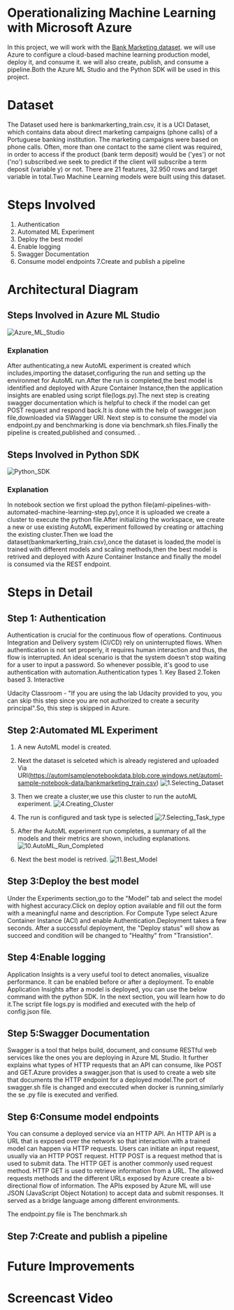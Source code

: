 # Operationalizing Machine Learning with Microsoft Azure

In this project, we will work with the [Bank Marketing dataset](https://github.com/Harini-Pavithra/Machine-Learning-Engineer-with-Microsoft-Azure-Nanodegree/tree/main/Operationalizing%20Machine%20Learning/Dataset). we will use Azure to configure a cloud-based machine learning production model, deploy it, and consume it. we will also create, publish, and consume a pipeline.Both the Azure ML Studio and the Python SDK will be used in this project.

# Dataset
The Dataset used here is bankmarkerting_train.csv, it is a UCI Dataset, which contains data about direct marketing campaigns (phone calls) of a Portuguese banking institution. The marketing campaigns were based on phone calls. Often, more than one contact to the same client was required, in order to access if the product (bank term deposit) would be ('yes') or not ('no') subscribed.we seek to predict if the client will subscribe a term deposit (variable y) or not. There are 21 features, 32.950 rows and target variable in total.Two Machine Learning models were built using this dataset.

# Steps Involved

1. Authentication
2. Automated ML Experiment
3. Deploy the best model
4. Enable logging
5. Swagger Documentation
6. Consume model endpoints
7.Create and publish a pipeline

# Architectural Diagram

## Steps Involved in Azure ML Studio
![Azure_ML_Studio](https://github.com/Harini-Pavithra/Machine-Learning-Engineer-with-Microsoft-Azure-Nanodegree/blob/main/Operationalizing%20Machine%20Learning/Architecture%20Diagram/Azure_ML_Studio.JPG)

### Explanation

After authenticating,a new AutoML experiment is created which includes,importing the dataset,configuring the run and setting up the environmet for AutoML run.After the run is completed,the best model is identified and deployed with Azure Container Instance,then the application insights are enabled using script file(logs.py).The next step is creating swagger documentation which is helpful to check if the model can get POST request and respond back.It is done with the help of swagger.json file,downloaded via SWagger URI. Next step is to consume the model via endpoint.py and benchmarking is done via benchmark.sh files.Finally the pipeline is created,published and consumed.
.

## Steps Involved in Python SDK
![Python_SDK](https://github.com/Harini-Pavithra/Machine-Learning-Engineer-with-Microsoft-Azure-Nanodegree/blob/main/Operationalizing%20Machine%20Learning/Architecture%20Diagram/Python_SDK.JPG)


### Explanation

In notebook section we first upload the python file(aml-pipelines-with-automated-machine-learning-step.py),once it is uploaded we create a cluster to execute the python file.After initializing the workspace, we create a new or use existing AutoML experiment followed by creating or attaching the existing cluster.Then we load the dataset(bankmarkerting_train.csv),once the dataset is loaded,the model is trained with different models and scaling methods,then the best model is retrived and deployed with Azure Container Instance and finally the model is consumed via the REST endpoint.

# Steps in Detail

## Step 1: Authentication

Authentication is crucial for the continuous flow of operations. Continuous Integration and Delivery system (CI/CD) rely on uninterrupted flows. When authentication is not set properly, it requires human interaction and thus, the flow is interrupted. An ideal scenario is that the system doesn't stop waiting for a user to input a password. So whenever possible, it's good to use authentication with automation.Authentication types 1. Key Based 2.Token based 3. Interactive

Udacity Classroom - "If you are using the lab Udacity provided to you, you can skip this step since you are not authorized to create a security principal".So, this step is skipped in Azure.

## Step 2:Automated ML Experiment

1. A new AutoML model is created.

2. Next the dataset is selceted which is already registered and uploaded Via URI(https://automlsamplenotebookdata.blob.core.windows.net/automl-sample-notebook-data/bankmarketing_train.csv)
![1.Selecting_Dataset](https://github.com/Harini-Pavithra/Machine-Learning-Engineer-with-Microsoft-Azure-Nanodegree/blob/main/Operationalizing%20Machine%20Learning/Step%202%20Output/1.Selecting_Dataset.JPG)

3. Then we create a cluster,we use this cluster to run the autoML experiment.
![4.Creating_Cluster](https://github.com/Harini-Pavithra/Machine-Learning-Engineer-with-Microsoft-Azure-Nanodegree/blob/main/Operationalizing%20Machine%20Learning/Step%202%20Output/4.Creating_Cluster.JPG)

4. The run is configured and task type is selected
![7.Selecting_Task_type](https://github.com/Harini-Pavithra/Machine-Learning-Engineer-with-Microsoft-Azure-Nanodegree/blob/main/Operationalizing%20Machine%20Learning/Step%202%20Output/7.Selecting_Task_type.JPG)

5. After the AutoML experiment run completes, a summary of all the models and their metrics are shown, including explanations.
![10.AutoML_Run_Completed](https://github.com/Harini-Pavithra/Machine-Learning-Engineer-with-Microsoft-Azure-Nanodegree/blob/main/Operationalizing%20Machine%20Learning/Step%202%20Output/10.AutoML_Run_Completed.JPG)


6. Next the best model is retrived.
![11.Best_Model](https://github.com/Harini-Pavithra/Machine-Learning-Engineer-with-Microsoft-Azure-Nanodegree/blob/main/Operationalizing%20Machine%20Learning/Step%202%20Output/11.Best_Model.JPG)

## Step 3:Deploy the best model

Under the Experiments section,go to the "Model" tab and select the model with highest accuracy.Click on deploy option available and fill out the form with a meaningful name and description. For Compute Type select Azure Container Instance (ACI) and enable Authentication.Deployment takes a few seconds. After a successful deployment,  the "Deploy status" will show as succeed and condition will be changed to "Healthy" from "Transistion".

## Step 4:Enable logging

Application Insights is a very useful tool to detect anomalies, visualize performance. It can be enabled before or after a deployment. To enable Application Insights after a model is deployed, you can use the below command with the python SDK. In the next section, you will learn how to do it.The script file logs.py is modified and executed with the help of config.json file.

## Step 5:Swagger Documentation

Swagger is a tool that helps build, document, and consume RESTful web services like the ones you are deploying in Azure ML Studio. It further explains what types of HTTP requests that an API can consume, like POST and GET.Azure provides a swagger.json that is used to create a web site that documents the HTTP endpoint for a deployed model.The port of swagger.sh file is changed and execcuted when docker is running,similarly the se  .py file is executed and verified.

## Step 6:Consume model endpoints

You can consume a deployed service via an HTTP API. An HTTP API is a URL that is exposed over the network so that interaction with a trained model can happen via HTTP requests.
Users can initiate an input request, usually via an HTTP POST request. HTTP POST is a request method that is used to submit data. The HTTP GET is another commonly used request method. HTTP GET is used to retrieve information from a URL. The allowed requests methods and the different URLs exposed by Azure create a bi-directional flow of information.
The APIs exposed by Azure ML will use JSON (JavaScript Object Notation) to accept data and submit responses. It served as a bridge language among different environments.

The endpoint.py file is 
The benchmark.sh 


## Step 7:Create and publish a pipeline




# Future Improvements

# Screencast Video
